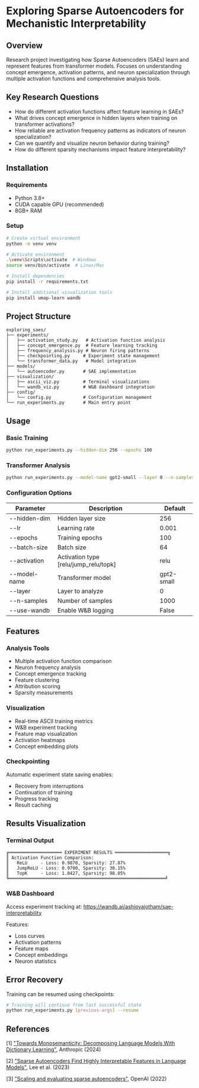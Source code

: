 # Exploring Sparse Autoencoders for Mechanistic Interpretability

## Overview
Research project investigating how Sparse Autoencoders (SAEs) learn and represent features from transformer models. Focuses on understanding concept emergence, activation patterns, and neuron specialization through multiple activation functions and comprehensive analysis tools.

## Key Research Questions
- How do different activation functions affect feature learning in SAEs?
- What drives concept emergence in hidden layers when training on transformer activations?
- How reliable are activation frequency patterns as indicators of neuron specialization?
- Can we quantify and visualize neuron behavior during training?
- How do different sparsity mechanisms impact feature interpretability?

## Installation

### Requirements
- Python 3.8+
- CUDA capable GPU (recommended)
- 8GB+ RAM

### Setup
```bash
# Create virtual environment
python -m venv venv

# Activate environment
.\venv\Scripts\activate  # Windows
source venv/bin/activate  # Linux/Mac

# Install dependencies
pip install -r requirements.txt

# Install additional visualization tools
pip install umap-learn wandb
```

## Project Structure
```
exploring_saes/
├── experiments/
│   ├── activation_study.py   # Activation function analysis
│   ├── concept_emergence.py  # Feature learning tracking
│   ├── frequency_analysis.py # Neuron firing patterns
│   ├── checkpointing.py     # Experiment state management
│   └── transformer_data.py   # Model integration
├── models/
│   └── autoencoder.py       # SAE implementation
├── visualization/
│   ├── ascii_viz.py         # Terminal visualizations
│   └── wandb_viz.py         # W&B dashboard integration
├── config/
│   └── config.py            # Configuration management
└── run_experiments.py       # Main entry point
```

## Usage

### Basic Training
```bash
python run_experiments.py --hidden-dim 256 --epochs 100
```

### Transformer Analysis
```bash
python run_experiments.py --model-name gpt2-small --layer 0 --n-samples 1000 --use-wandb
```

### Configuration Options
| Parameter | Description | Default |
|-----------|-------------|---------|
| --hidden-dim | Hidden layer size | 256 |
| --lr | Learning rate | 0.001 |
| --epochs | Training epochs | 100 |
| --batch-size | Batch size | 64 |
| --activation | Activation type [relu/jump_relu/topk] | relu |
| --model-name | Transformer model | gpt2-small |
| --layer | Layer to analyze | 0 |
| --n-samples | Number of samples | 1000 |
| --use-wandb | Enable W&B logging | False |

## Features

### Analysis Tools
- Multiple activation function comparison
- Neuron frequency analysis
- Concept emergence tracking
- Feature clustering
- Attribution scoring
- Sparsity measurements

### Visualization
- Real-time ASCII training metrics
- W&B experiment tracking
- Feature map visualization
- Activation heatmaps
- Concept embedding plots

### Checkpointing
Automatic experiment state saving enables:
- Recovery from interruptions
- Continuation of training
- Progress tracking
- Result caching

## Results Visualization

### Terminal Output
```
╔════════════════════ EXPERIMENT RESULTS ════════════════════╗
║ Activation Function Comparison:
║   ReLU     - Loss: 0.9870, Sparsity: 27.87%
║   JumpReLU - Loss: 0.9700, Sparsity: 30.15%
║   TopK     - Loss: 1.0427, Sparsity: 98.05%
╚═══════════════════════════════════════════════════════════╝
```

### W&B Dashboard
Access experiment tracking at: https://wandb.ai/ashioyajotham/sae-interpretability

Features:
- Loss curves
- Activation patterns
- Feature maps
- Concept embeddings
- Neuron statistics

## Error Recovery
Training can be resumed using checkpoints:
```bash
# Training will continue from last successful state
python run_experiments.py [previous-args] --resume
```

## References
[1] ["Towards Monosemanticity: Decomposing Language Models With Dictionary Learning"](https://www.anthropic.com/research/towards-monosemanticity-decomposing-language-models-with-dictionary-learning), Anthropic (2024)

[2] ["Sparse Autoencoders Find Highly Interpretable Features in Language Models"](https://arxiv.org/abs/2309.08600), Lee et al. (2023)

[3] ["Scaling and evaluating sparse autoencoders"](https://cdn.openai.com/papers/sparse-autoencoders.pdf), OpenAI (2022)